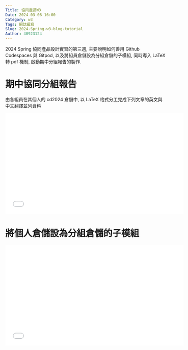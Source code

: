 ```yaml
---
Title: 協同產品W3
Date: 2024-03-08 16:00
Category: w3
Tags: 網誌編寫
Slug: 2024-Spring-w3-blog-tutorial
Author: 40923124
---
```


2024 Spring 協同產品設計實習的第三週, 主要說明如何善用 Github Codespaces 與 Gitpod, 以及將組員倉儲設為分組倉儲的子模組, 同時導入 LaTeX 轉 pdf 機制, 啟動期中分組報告的製作.

<!-- PELICAN_END_SUMMARY -->

# 期中協同分組報告
由各組員在其個人的 cd2024 倉儲中, 以 LaTeX 格式分工完成下列文章的英文與中文翻譯並列資料



<iframe width="560" height="315" src="[https://www.youtube.com/watch?v=LXZD8UYzqRQ]" title="YouTube video player" frameborder="0" allow="accelerometer; autoplay; clipboard-write; encrypted-media; gyroscope; picture-in-picture; web-share" referrerpolicy="strict-origin-when-cross-origin" allowfullscreen></iframe> 

# 將個人倉儲設為分組倉儲的子模組


<iframe width="560" height="315" src="[https://www.youtube.com/watch?v=n9uB9-WSd6w]" title="YouTube video player" frameborder="0" allow="accelerometer; autoplay; clipboard-write; encrypted-media; gyroscope; picture-in-picture; web-share" referrerpolicy="strict-origin-when-cross-origin" allowfullscreen></iframe> 